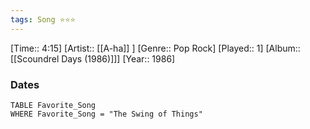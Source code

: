 ```yaml
---
tags: Song ⭐⭐⭐ 
---
```

[Time:: 4:15]
[Artist:: [[A-ha]] ]
[Genre:: Pop Rock]
[Played:: 1]
[Album:: [[Scoundrel Days (1986)]]]
[Year:: 1986]
### Dates
````dataview
TABLE Favorite_Song
WHERE Favorite_Song = "The Swing of Things"
````